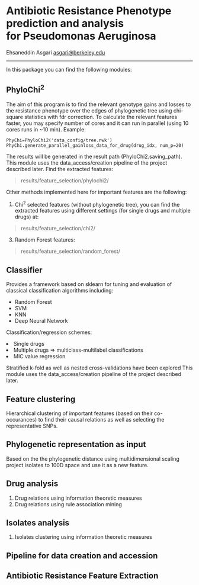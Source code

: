 
# Antibiotic Resistance Phenotype  <br> prediction and analysis <br> for Pseudomonas Aeruginosa

Ehsaneddin Asgari
asgari@berkeley.edu
<hr>
In this package you can find the following modules:

## PhyloChi<sup>2<sub>
The aim of this program is to find the relevant genotype gains and losses to the resistance phenotype over the edges of phylogenetic tree using chi-square statistics with fdr correction. To calculate the relevant features faster, you may specify number of cores and it can run in parallel (using 10 cores runs in ~10 min). Example:

    PhyChi=PhyloChi2('data_config/tree.nwk')
    PhyChi.generate_parallel_gainloss_data_for_drug(drug_idx, num_p=20)
The results will be generated in the result path (PhyloChi2.saving_path).
This module uses the data_access/creation pipeline of the project described later.
Find the extracted features:

> results/feature_selection/phylochi2/

Other methods implemented here for important features are the following:

 1. Chi<sup>2</sup> selected features (without phylogenetic tree), you can find the extracted features using different settings (for single drugs and multiple drugs) at:

> results/feature_selection/chi2/

 3. Random Forest features:
> results/feature_selection/random_forest/

## Classifier
Provides a framework based on sklearn for tuning and evaluation of classical classification algorithms including:
 - Random Forest
 - SVM
 - KNN
 - Deep Neural Network

Classification/regression schemes:
<li>Single drugs
<li>Multiple drugs ⇒ multiclass-multilabel classifications
<li>MIC value regression

Stratified k-fold as well as nested cross-validations have been explored
This module uses the data_access/creation pipeline of the project described later.

## Feature clustering
Hierarchical clustering of important features (based on their co-occurances) to find their causal relations as well as selecting the representative SNPs.


## Phylogenetic representation as input
Based on the the phylogenetic distance using multidimensional scaling project isolates to 100D space and use it as a new feature.


## Drug analysis

 1. Drug relations using information theoretic measures
 2. Drug relations using rule association mining

## Isolates analysis

 1. Isolates clustering using information theoretic measures

## Pipeline for data creation and accession

## Antibiotic Resistance Feature Extraction


